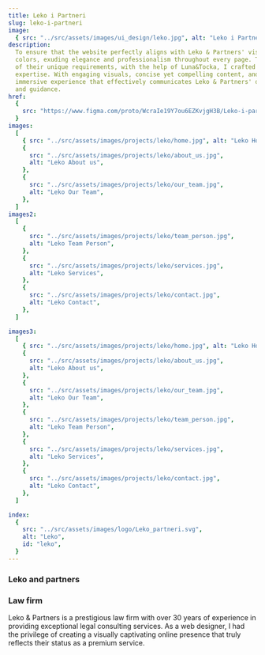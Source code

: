 ```yaml
---
title: Leko i Partneri
slug: leko-i-partneri
image:
  { src: "../src/assets/images/ui_design/leko.jpg", alt: "Leko i Partneri" }
description:
  To ensure that the website perfectly aligns with Leko & Partners' vision, I incorporated their new brand
  colors, exuding elegance and professionalism throughout every page. Through careful collaboration and understanding
  of their unique requirements, with the help of Luna&Tocka, I crafted an experience that brilliantly showcases their
  expertise. With engaging visuals, concise yet compelling content, and intuitive navigation, I aimed to create an
  immersive experience that effectively communicates Leko & Partners' dedication to providing top-tier legal advice
  and guidance.
href:
  {
    src: "https://www.figma.com/proto/WcraIe19Y7ou6EZKvjgH3B/Leko-i-partneri?page-id=0%3A1&type=design&node-id=606-1105&viewport=391%2C373%2C0.03&t=9YycYTaCmyzzJMau-1&scaling=min-zoom&mode=design",
  }
images:
  [
    { src: "../src/assets/images/projects/leko/home.jpg", alt: "Leko Home" },
    {
      src: "../src/assets/images/projects/leko/about_us.jpg",
      alt: "Leko About us",
    },
    {
      src: "../src/assets/images/projects/leko/our_team.jpg",
      alt: "Leko Our Team",
    },
  ]
images2:
  [
    {
      src: "../src/assets/images/projects/leko/team_person.jpg",
      alt: "Leko Team Person",
    },
    {
      src: "../src/assets/images/projects/leko/services.jpg",
      alt: "Leko Services",
    },
    {
      src: "../src/assets/images/projects/leko/contact.jpg",
      alt: "Leko Contact",
    },
  ]

images3:
  [
    { src: "../src/assets/images/projects/leko/home.jpg", alt: "Leko Home" },
    {
      src: "../src/assets/images/projects/leko/about_us.jpg",
      alt: "Leko About us",
    },
    {
      src: "../src/assets/images/projects/leko/our_team.jpg",
      alt: "Leko Our Team",
    },
    {
      src: "../src/assets/images/projects/leko/team_person.jpg",
      alt: "Leko Team Person",
    },
    {
      src: "../src/assets/images/projects/leko/services.jpg",
      alt: "Leko Services",
    },
    {
      src: "../src/assets/images/projects/leko/contact.jpg",
      alt: "Leko Contact",
    },
  ]

index:
  {
    src: "../src/assets/images/logo/Leko_partneri.svg",
    alt: "Leko",
    id: "leko",
  }
---
```


<h3 class="h3_full">Leko and partners</h3>
<h3>Law firm</h3>
<p>Leko & Partners is a prestigious law firm with over 30 years of experience in providing exceptional legal consulting services. As a web designer, I had the privilege of creating a visually captivating online presence that truly reflects their status as a premium service.</p>
